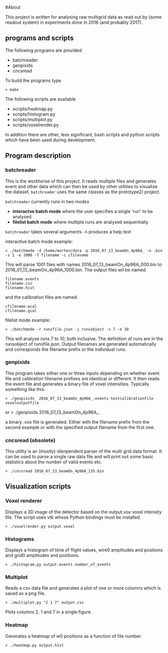 #About

This project is written for analysing raw multigrid data as read out by
(some readout system) in experiments done in 2016 (and probably 2017).

## programs and scripts

The following programs are provided

 * batchreader
 * genpixids
 * cncsread

 To build the programs type

 `> make`

The following scripts are available

 * scripts/heatmap.py
 * scripts/histogram.py
 * scripts/multiplot.py
 * scripts/voxelrender.py

In addition there are other, less significant, bash scripts and python scripts which have
been used during development.

## Program description

### batchreader
This is the workhorse of this project. It reads multiple files and generates event and other
data which can then be used by other utilities to visualize the dataset. `batchreader` uses
the same classes as the prototype2/ project.

`batchreader` currently runs in two modes

 * **interactve batch mode** where the user specifies a single 'run' to be analysed
 * **filelist batch mode** where multiple runs are analysed sequentially

`batchreader` takes several arguments `-h` produces a help text

interactive batch mode example:

    > ./batchmode -d /home/morten/data -p 2016_07_13_beamOn_4p96A_ -o .bin -s 1 -e 1000 -f filename -c cfilename

This will parse 1001 files with names 2016_07_13_beamOn_4p96A_000.bin to 2016_07_13_beamOn_4p96A_1000.bin. The
output files wil be named

    filename.events
    filename.csv
    filename.hist

and the calibration files are named

    cfilename.wcal
    cfilename.gcal

filelist mode example:

    > ./batchmode -r runsfile.json -j runsobject -s 7 -e 10

This will analyse runs 7 to 10, both inclusive. The definition of runs are in the 
runsobject  of runsfile.json. Output filenames are generated automatically and corresponds 
the filename prefix or the individual runs.

### genpixids

This program takes either one or three inputs depending on whether event file and calibration filename
prefixes are identical or different. It then reads the event file and generates a binary file of voxel 
intensities. Typically something like this:

    > ./genpixids  2016_07_13_beamOn_4p96A_.events testcalibrationfile voxeloutputfile
or
    > ./genpixids  2016_07_13_beamOn_4p96A_.


a binary .vox file is generated. Either with the filename prefix from the second example or with the 
specified output filename from the first one.

### cncsread (obsolete)
This utility is an (mostly) idenpendent parser of the multi grid data format. It can be used
to parse a single raw data file and will print out some basic statistics about the number of
valid events etc.

`> ./cncsread 2016_07_13_beamOn_4p96A_135.bin`

## Visualization scripts

### Voxel renderer
Displays a 3D image of the detector based on the output.vox voxel intensity
file. The script uses vtk whose Python bindings must be installed.

    > ./voxelrender.py output.voxel

### Histograms
Displays a histogram of time of flight values, wire0 amplitudes and positions and
grid0 amplitudes and positions.

    > ./histogram.py output.events number_of_events

### Multiplot
Reads a csv data file and generates a plot of one or more columns which is
saved as a png file.

    > ./multiplot.py "2 1 7" output.csv

Plots columns 2, 1 and 7 in a single figure.

### Heatmap
Generates a heatmap of w0 positions as a function of file number.

    > ./heatmap.py output.hist
